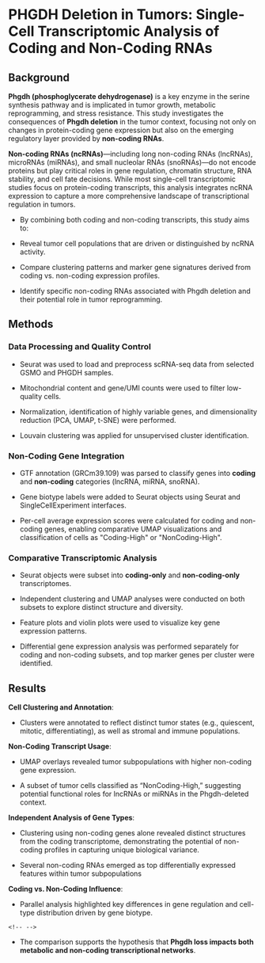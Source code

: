 # PHGDH Deletion in Tumors: Single-Cell Transcriptomic Analysis of Coding and Non-Coding RNAs

## Background

**Phgdh (phosphoglycerate dehydrogenase)** is a key enzyme in the serine synthesis pathway and is implicated in tumor growth, metabolic reprogramming, and stress resistance. This study investigates the consequences of **Phgdh deletion** in the tumor context, focusing not only on changes in protein-coding gene expression but also on the emerging regulatory layer provided by **non-coding RNAs**.

**Non-coding RNAs (ncRNAs)**—including long non-coding RNAs (lncRNAs), microRNAs (miRNAs), and small nucleolar RNAs (snoRNAs)—do not encode proteins but play critical roles in gene regulation, chromatin structure, RNA stability, and cell fate decisions. While most single-cell transcriptomic studies focus on protein-coding transcripts, this analysis integrates ncRNA expression to capture a more comprehensive landscape of transcriptional regulation in tumors.

-   By combining both coding and non-coding transcripts, this study aims to:

-   Reveal tumor cell populations that are driven or distinguished by ncRNA activity.

-   Compare clustering patterns and marker gene signatures derived from coding vs. non-coding expression profiles.

-   Identify specific non-coding RNAs associated with Phgdh deletion and their potential role in tumor reprogramming.

## Methods

### Data Processing and Quality Control

-   Seurat was used to load and preprocess scRNA-seq data from selected GSMO and PHGDH samples.

-   Mitochondrial content and gene/UMI counts were used to filter low-quality cells.

-   Normalization, identification of highly variable genes, and dimensionality reduction (PCA, UMAP, t-SNE) were performed.

-   Louvain clustering was applied for unsupervised cluster identification.

### Non-Coding Gene Integration

-   GTF annotation (GRCm39.109) was parsed to classify genes into **coding** and **non-coding** categories (lncRNA, miRNA, snoRNA).

-   Gene biotype labels were added to Seurat objects using Seurat and SingleCellExperiment interfaces.

-   Per-cell average expression scores were calculated for coding and non-coding genes, enabling comparative UMAP visualizations and classification of cells as "Coding-High" or "NonCoding-High".

### Comparative Transcriptomic Analysis

-   Seurat objects were subset into **coding-only** and **non-coding-only** transcriptomes.

-   Independent clustering and UMAP analyses were conducted on both subsets to explore distinct structure and diversity.

-   Feature plots and violin plots were used to visualize key gene expression patterns.

-   Differential gene expression analysis was performed separately for coding and non-coding subsets, and top marker genes per cluster were identified.

## Results

**Cell Clustering and Annotation**:

-   Clusters were annotated to reflect distinct tumor states (e.g., quiescent, mitotic, differentiating), as well as stromal and immune populations.

**Non-Coding Transcript Usage**:

-   UMAP overlays revealed tumor subpopulations with higher non-coding gene expression.

-   A subset of tumor cells classified as “NonCoding-High,” suggesting potential functional roles for lncRNAs or miRNAs in the Phgdh-deleted context.

**Independent Analysis of Gene Types**:

-   Clustering using non-coding genes alone revealed distinct structures from the coding transcriptome, demonstrating the potential of non-coding profiles in capturing unique biological variance.

-   Several non-coding RNAs emerged as top differentially expressed features within tumor subpopulations

**Coding vs. Non-Coding Influence**:

-   Parallel analysis highlighted key differences in gene regulation and cell-type distribution driven by gene biotype.

```{=html}
<!-- -->
```
-   The comparison supports the hypothesis that **Phgdh loss impacts both metabolic and non-coding transcriptional networks**.
